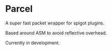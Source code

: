 # Parcel
A super fast packet wrapper for spigot plugins.

Based around ASM to avoid reflective overhead.

Currently in development.